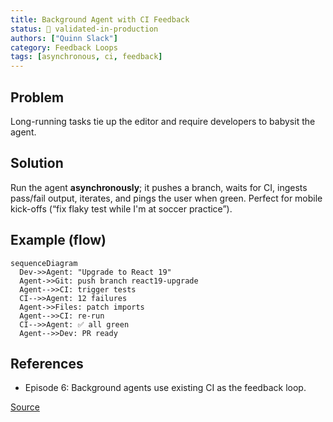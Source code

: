 ```yaml
---
title: Background Agent with CI Feedback
status: 🔬 validated-in-production
authors: ["Quinn Slack"]
category: Feedback Loops
tags: [asynchronous, ci, feedback]
---
```


## Problem
Long-running tasks tie up the editor and require developers to babysit the agent.

## Solution
Run the agent **asynchronously**; it pushes a branch, waits for CI, ingests pass/fail output, iterates, and pings the user when green. Perfect for mobile kick-offs (“fix flaky test while I'm at soccer practice”).

## Example (flow)
```mermaid
sequenceDiagram
  Dev->>Agent: "Upgrade to React 19"
  Agent->>Git: push branch react19-upgrade
  Agent-->>CI: trigger tests
  CI-->>Agent: 12 failures
  Agent->>Files: patch imports
  Agent-->>CI: re-run
  CI-->>Agent: ✅ all green
  Agent-->>Dev: PR ready
```

## References

* Episode 6: Background agents use existing CI as the feedback loop.

[Source](https://ampcode.com/manual#background)